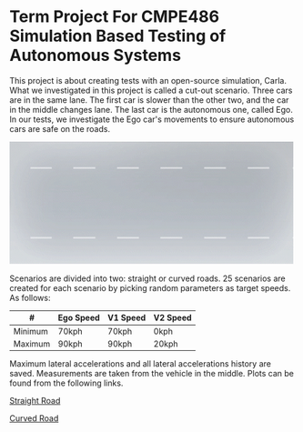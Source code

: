 # Term Project For CMPE486 Simulation Based Testing of Autonomous Systems

This project is about creating tests with an open-source simulation, Carla. What we investigated in this project is called a cut-out scenario. Three cars are in the same lane. The first car is slower than the other two, and the car in the middle changes lane. The last car is the autonomous one, called Ego. In our tests, we investigate the Ego car's movements to ensure autonomous cars are safe on the roads.

![No Gif](cut-out.gif)

Scenarios are divided into two: straight or curved roads. 25 scenarios are created for each scenario by picking random parameters as target speeds. As follows:

| # | Ego Speed | V1 Speed | V2 Speed |
| - | --------- | -------- | -------- |
| Minimum | 70kph | 70kph | 0kph |
| Maximum | 90kph | 90kph | 20kph |

Maximum lateral accelerations and all lateral accelerations history are saved. Measurements are taken from the vehicle in the middle. Plots can be found from the following links. 

[Straight Road](scenario-1.md)  

[Curved Road](scenario-2.md)